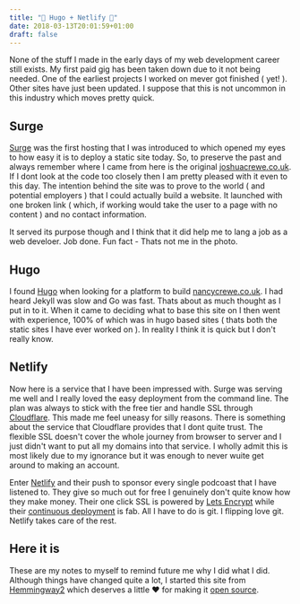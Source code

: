 ```yaml
---
title: "🎉 Hugo + Netlify 🎉"
date: 2018-03-13T20:01:59+01:00
draft: false
---
```


None of the stuff I made in the early days of my web development career still exists. My first paid gig has been taken down due to it not being needed. One of the earliest projects I worked on mever got finished ( yet! ). Other sites have just been updated. I suppose that this is not uncommon in this industry which moves pretty quick.

## Surge

[Surge](https://surge.sh) was the first hosting that I was introduced to which opened my eyes to how easy it is to deploy a static site today. So, to preserve the past and always remember where I came from here is the original [joshuacrewe.co.uk](https://joshuacrewe.co.uk). If I dont look at the code too closely then I am pretty pleased with it even to this day. The intention behind the site was to prove to the world ( and potential employers ) that I could actually build a website. It launched with one broken link ( which, if working would take the user to a page with no content ) and no contact information.

It served its purpose though and I think that it did help me to lang a job as a web develoer. Job done. Fun fact - Thats not me in the photo.

## Hugo

I found [Hugo](https://gohugo.com) when looking for a platform to build [nancycrewe.co.uk](https://nancycrewe.co.uk). I had heard Jekyll was slow and Go was fast. Thats about as much thought as I put in to it. When it came to deciding what to base this site on I then went with experience, 100% of which was in hugo based sites ( thats both the static sites I have ever worked on ). In reality I think it is quick but I don't really know.

## Netlify

Now here is a service that I have been impressed with. Surge was serving me well and I really loved the easy deployment from the command line. The plan was always to stick with the free tier and handle SSL through [Cloudflare](https://cloudflare.com). This made me feel uneasy for silly reasons. There is something about the service that Cloudflare provides that I dont quite trust. The flexible SSL doesn't cover the whole journey from browser to server and I just didn't want to put all my domains into that service. I wholly admit this is most likely due to my ignorance but it was enough to never wuite get around to making an account.

Enter [Netlify](https://netlify.com) and their push to sponsor every single podcoast that I have listened to. They give so much out for free I genuinely don't quite know how they make money. Their one click SSL is powered by [Lets Encrypt](https://letsencrypt.org) while their [continuous deployment](https://www.netlify.com/docs/continuous-deployment/) is fab. All I have to do is git. I flipping love git. Netlify takes care of the rest.

## Here it is

These are my notes to myself to remind future me why I did what I did. Although things have changed quite a lot, I started this site from [Hemmingway2](https://gitlab.com/beli3ver/hemingway2) which deserves a little ❤️  for making it [open source](https://en.wikipedia.org/wiki/Open-source_model).
